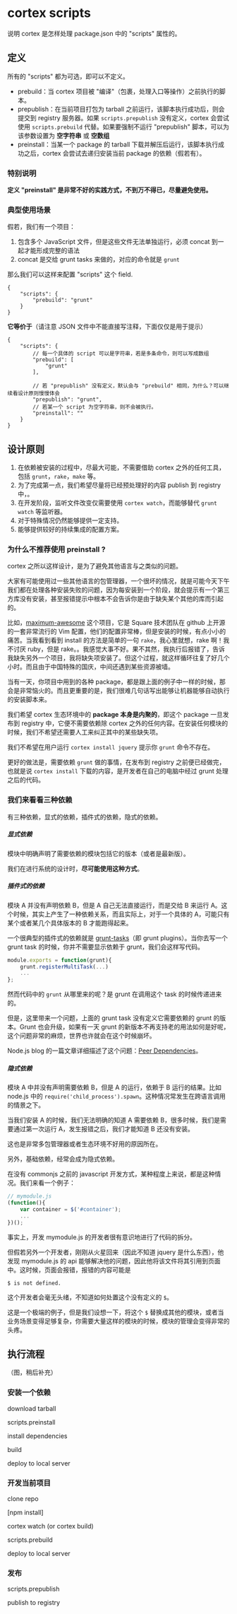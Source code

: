 # cortex scripts

说明 cortex 是怎样处理 package.json 中的 "scripts" 属性的。

## 定义

所有的 "scripts" 都为可选，即可以不定义。

- prebuild：当 cortex 项目被 "编译"（包裹，处理入口等操作）之前执行的脚本。
- prepublish：在当前项目打包为 tarball 之前运行，该脚本执行成功后，则会提交到 registry 服务器。如果 `scripts.prepublish` 没有定义，cortex 会尝试使用 `scripts.prebuild` 代替。如果要强制不运行 "prepublish" 脚本，可以为该参数设置为 **空字符串** 或 **空数组**
- preinstall：当某一个 package 的 tarball 下载并解压后运行，该脚本执行成功之后，cortex 会尝试去递归安装当前 package 的依赖（假若有）。

### 特别说明

**定义 "preinstall" 是非常不好的实践方式，不到万不得已，尽量避免使用。**

### 典型使用场景

假若，我们有一个项目：

1. 包含多个 JavaScript 文件，但是这些文件无法单独运行，必须 concat 到一起才能形成完整的语法
2. concat 是交给 grunt tasks 来做的，对应的命令就是 `grunt`

那么我们可以这样来配置 "scripts" 这个 field.

```
{
	"scripts": {
		"prebuild": "grunt"
	}
}
```

**它等价于**（请注意 JSON 文件中不能直接写注释，下面仅仅是用于提示）

```
{
	"scripts": {
		// 每一个具体的 script 可以是字符串，若是多条命令，则可以写成数组
		"prebuild": [
			"grunt"
		],
		
		// 若 "prepublish" 没有定义，默认会与 "prebuild" 相同，为什么？可以继续看设计原则慢慢体会
		"prepublish": "grunt",
		// 若某一个 script 为空字符串，则不会被执行。
		"preinstall": ""
	}
}
```


## 设计原则

1. 在依赖被安装的过程中，尽最大可能，不需要借助 cortex 之外的任何工具，包括 `grunt`，`rake`，`make` 等。
2. 为了完成第一点，我们希望尽量将已经预处理好的内容 publish 到 registry 中，。
3. 在开发阶段，监听文件改变仅需要使用 `cortex watch`，而能够替代 `grunt watch` 等监听器。
4. 对于特殊情况仍然能够提供一定支持。
5. 能够提供较好的持续集成的配置方案。

### 为什么不推荐使用 preinstall ?

cortex 之所以这样设计，是为了避免其他语言与之类似的问题。

大家有可能使用过一些其他语言的包管理器，一个很坏的情况，就是可能今天下午我们都在处理各种安装失败的问题，因为每安装到一个阶段，就会提示有一个第三方库没有安装，甚至报错提示中根本不会告诉你是由于缺失某个其他的库而引起的。

比如，[maximum-awesome](https://github.com/square/maximum-awesome) 这个项目，它是 Square 技术团队在 github 上开源的一套非常流行的 Vim 配置，他们的配置非常棒，但是安装的时候，有点小小的痛苦。当我看到看到 install 的方法是简单的一句 `rake`，我心里就想，rake 啊！我不讨厌 ruby，但是 rake。。我感觉大事不好。果不其然，我执行后报错了，告诉我缺失另外一个项目，我将缺失项安装了。但这个过程，就这样循环往复了好几个小时。而且由于中国特殊的国庆，中间还遇到某些资源被墙。

当有一天，你项目中用到的各种 package，都是跟上面的例子中一样的时候，那会是非常恼火的。而且更重要的是，我们很难几句话写出能够让机器能够自动执行的安装脚本来。

我们希望 cortex 生态环境中的 **package 本身是内聚的**，即这个 package 一旦发布到 registry 中，它便不需要依赖除 cortex 之外的任何内容。在安装任何模块的时候，我们不希望还需要人工来纠正其中的某些缺失项。

我们不希望在用户运行 `cortex install jquery` 提示你 `grunt` 命令不存在。

更好的做法是，需要依赖 `grunt` 做的事情，在发布到 registry 之前便已经做完，也就是说 `cortex install` 下载的内容，是开发者在自己的电脑中经过 grunt 处理之后的代码。

### 我们来看看三种依赖

有三种依赖，显式的依赖，插件式的依赖，隐式的依赖。

##### 显式依赖

模块中明确声明了需要依赖的模块包括它的版本（或者是最新版）。

我们在进行系统的设计时，**尽可能使用这种方式**。

##### 插件式的依赖

模块 A 并没有声明依赖 B，但是 A 自己无法直接运行，而是交给 B 来运行 A。这个时候，其实上产生了一种依赖关系，而且实际上，对于一个具体的 A，可能只有某个或者某几个具体版本的 B 才能跑得起来。

一个很典型的插件式的依赖就是 [grunt-tasks](http://gruntjs.com/plugins)（即 grunt plugins）。当你去写一个 grunt task 的时候，你并不需要显示依赖于 grunt，我们会这样写代码。

```js
module.exports = function(grunt){
	grunt.registerMultiTask(...)
	...
};
```

然而代码中的 `grunt` 从哪里来的呢？是 grunt 在调用这个 task 的时候传递进来的。

但是，这里带来一个问题，上面的 grunt task 没有定义它需要依赖的 grunt 的版本。Grunt 也会升级，如果有一天 grunt 的新版本不再支持老的用法如何是好呢，这个问题非常的麻烦，世界也许就会在这个时候崩坏。

Node.js blog 的一篇文章详细描述了这个问题：[Peer Dependencies](http://blog.nodejs.org/2013/02/07/peer-dependencies/)。

##### 隐式依赖

模块 A 中并没有声明需要依赖 B，但是 A 的运行，依赖于 B 运行的结果。比如 node.js 中的 `require('child_process').spawn`。这种情况常发生在跨语言调用的情景之下。

当我们安装 A 的时候，我们无法明确的知道 A 需要依赖 B，很多时候，我们是需要通过第一次运行 A，发生报错之后，我们才能知道 B 还没有安装。

这也是非常多包管理器或者生态环境不好用的原因所在。

另外，基础依赖，经常会成为隐式依赖。

在没有 commonjs 之前的 javascript 开发方式，某种程度上来说，都是这种情况。我们来看一个例子：

```js
// mymodule.js
(function(){
	var container = $('#container');
	...
})();
```

事实上，开发 mymodule.js 的开发者很有意识地进行了代码的拆分。

但假若另外一个开发者，刚刚从火星回来（因此不知道 jquery 是什么东西），他发现 mymodule.js 的 api 能够解决他的问题，因此他将该文件将其引用到页面中。这时候，页面会报错，报错的内容可能是

```
$ is not defined.
```

这个开发者会毫无头绪，不知道如何处置这个没有定义的 `$`。

这是一个极端的例子，但是我们设想一下，将这个 `$` 替换成其他的模块，或者当业务场景变得足够复杂，你需要大量这样的模块的时候，模块的管理会变得非常的头疼。

## 执行流程

（图，稍后补充）

### 安装一个依赖

download tarball

scripts.preinstall

install dependencies

build

deploy to local server

### 开发当前项目

clone repo

[npm install]

cortex watch (or cortex build)

scripts.prebuild

deploy to local server

### 发布

scripts.prepublish

publish to registry